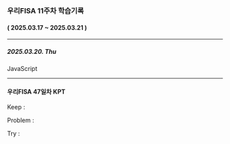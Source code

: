 ### 우리FISA 11주차 학습기록
#### ( 2025.03.17 ~ 2025.03.21 )
***
##### 2025.03.20. Thu
JavaScript

***
#### 우리FISA 47일차 KPT
Keep : 

Problem : 

Try : 